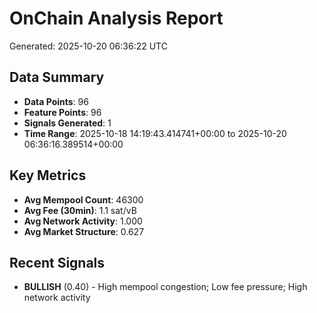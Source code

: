 # OnChain Analysis Report
Generated: 2025-10-20 06:36:22 UTC

## Data Summary
- **Data Points**: 96
- **Feature Points**: 96
- **Signals Generated**: 1
- **Time Range**: 2025-10-18 14:19:43.414741+00:00 to 2025-10-20 06:36:16.389514+00:00

## Key Metrics
- **Avg Mempool Count**: 46300
- **Avg Fee (30min)**: 1.1 sat/vB
- **Avg Network Activity**: 1.000
- **Avg Market Structure**: 0.627

## Recent Signals
- **BULLISH** (0.40) - High mempool congestion; Low fee pressure; High network activity
